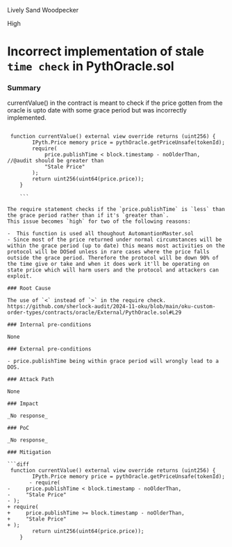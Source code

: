 Lively Sand Woodpecker

High

# Incorrect implementation of stale `time check` in PythOracle.sol

### Summary

currentValue() in the contract is meant to check if the price gotten from the oracle is upto date with some grace period but was incorrectly implemented.

```solidity 

 function currentValue() external view override returns (uint256) {
        IPyth.Price memory price = pythOracle.getPriceUnsafe(tokenId);
        require(
            price.publishTime < block.timestamp - noOlderThan, //@audit should be greater than
            "Stale Price"
        );
        return uint256(uint64(price.price));
    }
    
    ```

The require statement checks if the `price.publishTime` is `less` than the grace period rather than if it's `greater than`.
This issue becomes `high` for two of the following reasons:

-  This function is used all thoughout AutomantionMaster.sol
- Since most of the price returned under normal circumstances will be within the grace period (up to date) this means most activities on the protocol will be DOSed unless in rare cases where the price falls outside the grace period. Therefore the protocol will be down 90% of the time give or take and when it does work it'll be operating on state price which will harm users and the protocol and attackers can exploit.

### Root Cause

The use of `<` instead of `>` in the require check.
https://github.com/sherlock-audit/2024-11-oku/blob/main/oku-custom-order-types/contracts/oracle/External/PythOracle.sol#L29

### Internal pre-conditions

None 

### External pre-conditions

- price.publishTime being within grace period will wrongly lead to a DOS.

### Attack Path

None 

### Impact

_No response_

### PoC

_No response_

### Mitigation

```diff
 function currentValue() external view override returns (uint256) {
        IPyth.Price memory price = pythOracle.getPriceUnsafe(tokenId);
       - require(
-     price.publishTime < block.timestamp - noOlderThan,
-     "Stale Price"
- );
+ require(
+     price.publishTime >= block.timestamp - noOlderThan,
+     "Stale Price"
+ );
        return uint256(uint64(price.price));
    }
```
